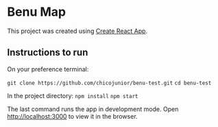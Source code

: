 # Benu Map

This project was created using [Create React App](https://github.com/facebook/create-react-app).

## Instructions to run

On your preference terminal: 

`git clone https://github.com/chicojunior/benu-test.git`
`cd benu-test`

In the project directory:
`npm install`
`npm start`

The last command runs the app in development mode. Open [http://localhost:3000](http://localhost:3000) to view it in the browser.